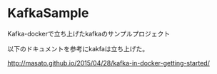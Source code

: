 # KafkaSample
Kafka-dockerで立ち上げたkafkaのサンプルプロジェクト

以下のドキュメントを参考にkakfaは立ち上げた。

http://masato.github.io/2015/04/28/kafka-in-docker-getting-started/